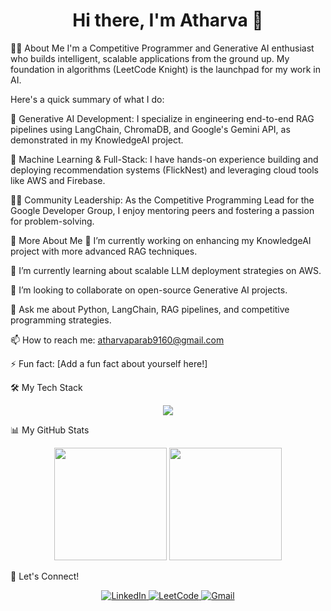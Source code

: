 <!--
Hi Atharva! To make this work:

Create a new public repository with the exact same name as your GitHub username (atharvaparab9160).

Paste the code below into the README.md file of that new repository.
-->

<div id="header" align="center">
<h1>Hi there, I'm Atharva 👋</h1>
</div>

👨‍💻 About Me
I'm a Competitive Programmer and Generative AI enthusiast who builds intelligent, scalable applications from the ground up. My foundation in algorithms (LeetCode Knight) is the launchpad for my work in AI.

Here's a quick summary of what I do:

🤖 Generative AI Development: I specialize in engineering end-to-end RAG pipelines using LangChain, ChromaDB, and Google's Gemini API, as demonstrated in my KnowledgeAI project.

🚀 Machine Learning & Full-Stack: I have hands-on experience building and deploying recommendation systems (FlickNest) and leveraging cloud tools like AWS and Firebase.

👨‍🏫 Community Leadership: As the Competitive Programming Lead for the Google Developer Group, I enjoy mentoring peers and fostering a passion for problem-solving.

🚀 More About Me
🔭 I’m currently working on enhancing my KnowledgeAI project with more advanced RAG techniques.

🌱 I’m currently learning about scalable LLM deployment strategies on AWS.

👯 I’m looking to collaborate on open-source Generative AI projects.

💬 Ask me about Python, LangChain, RAG pipelines, and competitive programming strategies.

📫 How to reach me: atharvaparab9160@gmail.com

⚡ Fun fact: [Add a fun fact about yourself here!]

🛠️ My Tech Stack
<p align="center"> <a href="https://skillicons.dev"> <img src="https://www.google.com/search?q=https://skillicons.dev/icons%3Fi%3Dpython,cpp,aws,langchain,pytorch,fastapi,mongodb,mysql,git,firebase" /> </a> </p>

📊 My GitHub Stats
<p align="center">
<img height="180em" src="https://www.google.com/search?q=https://github-readme-stats.vercel.app/api%3Fusername%3Datharvaparab9160%26show_icons%3Dtrue%26theme%3Dtokyonight%26include_all_commits%3Dtrue%26count_private%3Dtrue"/>
<img height="180em" src="https://www.google.com/search?q=https://github-readme-stats.vercel.app/api/top-langs/%3Fusername%3Datharvaparab9160%26layout%3Dcompact%26langs_count%3D8%26theme%3Dtokyonight"/>
</p>

🤝 Let's Connect!
<p align="center">
<a href="https://www.google.com/search?q=https://www.linkedin.com/in/atharva-parab/" target="_blank">
<img src="https://www.google.com/search?q=https://img.shields.io/badge/LinkedIn-0077B5%3Fstyle%3Dfor-the-badge%26logo%3Dlinkedin%26logoColor%3Dwhite" alt="LinkedIn">
</a>
<a href="https://leetcode.com/u/atharvaparab9160/" target="_blank">
<img src="https://www.google.com/search?q=https://img.shields.io/badge/-LeetCode-FFA116%3Fstyle%3Dfor-the-badge%26logo%3DLeetCode%26logoColor%3Dblack" alt="LeetCode">
</a>
<a href="mailto:atharvaparab9160@gmail.com" target="_blank">
<img src="https://img.shields.io/badge/Gmail-D14836?style=for-the-badge&logo=gmail&logoColor=white" alt="Gmail">
</a>
</p>
